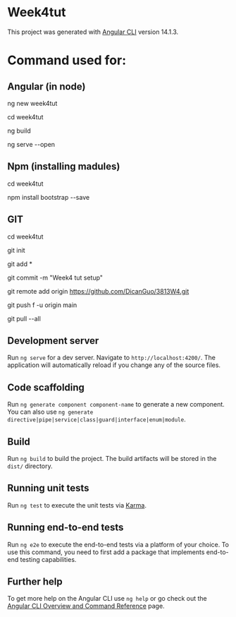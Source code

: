 # Week4tut

This project was generated with [Angular CLI](https://github.com/angular/angular-cli) version 14.1.3.

# Command used for:

## Angular (in node)

ng new week4tut

cd week4tut

ng build

ng serve --open

## Npm (installing madules)

cd week4tut

npm install bootstrap --save

## GIT

cd week4tut

git init

git add *

git commit -m "Week4 tut setup"

git remote add origin https://github.com/DicanGuo/3813W4.git

git push f -u origin main

git pull --all

## Development server

Run `ng serve` for a dev server. Navigate to `http://localhost:4200/`. The application will automatically reload if you change any of the source files.

## Code scaffolding

Run `ng generate component component-name` to generate a new component. You can also use `ng generate directive|pipe|service|class|guard|interface|enum|module`.

## Build

Run `ng build` to build the project. The build artifacts will be stored in the `dist/` directory.

## Running unit tests

Run `ng test` to execute the unit tests via [Karma](https://karma-runner.github.io).

## Running end-to-end tests

Run `ng e2e` to execute the end-to-end tests via a platform of your choice. To use this command, you need to first add a package that implements end-to-end testing capabilities.

## Further help

To get more help on the Angular CLI use `ng help` or go check out the [Angular CLI Overview and Command Reference](https://angular.io/cli) page.

